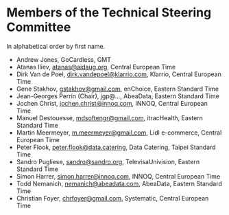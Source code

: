 # Members of the Technical Steering Committee

In alphabetical order by first name.

- Andrew Jones, GoCardless, GMT
- Atanas Iliev, atanas@aidaug.org, Central European Time
- Dirk Van de Poel, dirk.vandepoel@klarrio.com, Klarrio, Central European Time
- Gene Stakhov, gstakhov@gmail.com, enChoice, Eastern Standard Time
- Jean-Georges Perrin (Chair), jgp@..., AbeaData, Eastern Standard Time
- Jochen Christ, jochen.christ@innoq.com, INNOQ, Central European Time
- Manuel Destouesse, mdsoftengr@gmail.com, itracHealth, Eastern Standard Time
- Martin Meermeyer, m.meermeyer@gmail.com, Lidl e-commerce, Central European Time
- Peter Flook, peter.flook@data.catering, Data Catering, Taipei Standard Time
- Sandro Pugliese, sandro@sandro.org, TelevisaUnivision, Eastern Standard Time 
- Simon Harrer, simon.harrer@innoq.com, INNOQ, Central European Time
- Todd Nemanich, nemanich@abeadata.com, AbeaData, Eastern Standard Time
- Christian Foyer, chrfoyer@gmail.com, Systematic, Central European Time
